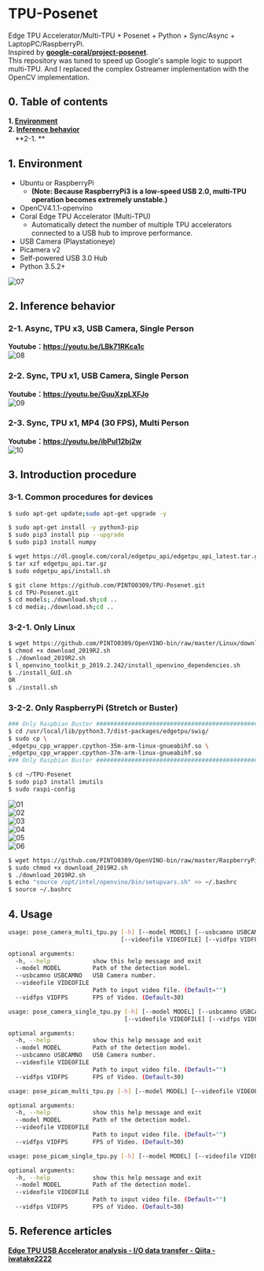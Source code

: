 # TPU-Posenet
Edge TPU Accelerator/Multi-TPU + Posenet + Python + Sync/Async + LaptopPC/RaspberryPi.  
Inspired by **[google-coral/project-posenet](https://github.com/google-coral/project-posenet)**.  
This repository was tuned to speed up Google's sample logic to support multi-TPU. And I replaced the complex Gstreamer implementation with the OpenCV implementation.  

## 0. Table of contents
**1. [Environment](#1-environment)**  
**2. [Inference behavior](#2-inference-behavior)**  
　**2-1. **

## 1. Environment

- Ubuntu or RaspberryPi
    - **(Note: Because RaspberryPi3 is a low-speed USB 2.0, multi-TPU operation becomes extremely unstable.)**
- OpenCV4.1.1-openvino
- Coral Edge TPU Accelerator (Multi-TPU)
    - Automatically detect the number of multiple TPU accelerators connected to a USB hub to improve performance.
- USB Camera (Playstationeye)
- Picamera v2
- Self-powered USB 3.0 Hub
- Python 3.5.2+

![07](media/07.jpeg)

## 2. Inference behavior
### 2-1. Async, TPU x3, USB Camera, Single Person
**Youtube：https://youtu.be/LBk71RKca1c**  
![08](media/08.gif)  
  
### 2-2. Sync, TPU x1, USB Camera, Single Person
**Youtube：https://youtu.be/GuuXzpLXFJo**  
![09](media/09.gif)  
  
### 2-3. Sync, TPU x1, MP4 (30 FPS), Multi Person
**Youtube：https://youtu.be/ibPuI12bj2w**  
![10](media/10.gif)  

## 3. Introduction procedure
### 3-1. Common procedures for devices
```bash
$ sudo apt-get update;sudo apt-get upgrade -y

$ sudo apt-get install -y python3-pip
$ sudo pip3 install pip --upgrade
$ sudo pip3 install numpy

$ wget https://dl.google.com/coral/edgetpu_api/edgetpu_api_latest.tar.gz -O edgetpu_api.tar.gz --trust-server-names
$ tar xzf edgetpu_api.tar.gz
$ sudo edgetpu_api/install.sh

$ git clone https://github.com/PINTO0309/TPU-Posenet.git
$ cd TPU-Posenet.git
$ cd models;./download.sh;cd ..
$ cd media;./download.sh;cd ..
```
### 3-2-1. Only Linux
```bash
$ wget https://github.com/PINTO0309/OpenVINO-bin/raw/master/Linux/download_2019R2.sh
$ chmod +x download_2019R2.sh
$ ./download_2019R2.sh
$ l_openvino_toolkit_p_2019.2.242/install_openvino_dependencies.sh
$ ./install_GUI.sh
OR
$ ./install.sh
```
### 3-2-2. Only RaspberryPi (Stretch or Buster)
```bash
### Only Raspbian Buster ############################################################
$ cd /usr/local/lib/python3.7/dist-packages/edgetpu/swig/
$ sudo cp \
_edgetpu_cpp_wrapper.cpython-35m-arm-linux-gnueabihf.so \
_edgetpu_cpp_wrapper.cpython-37m-arm-linux-gnueabihf.so
### Only Raspbian Buster ############################################################

$ cd ~/TPU-Posenet
$ sudo pip3 install imutils
$ sudo raspi-config
```
![01](media/01.png)  
![02](media/02.png)  
![03](media/03.png)  
![04](media/04.png)  
![05](media/05.png)  
![06](media/06.png)  
```bash
$ wget https://github.com/PINTO0309/OpenVINO-bin/raw/master/RaspberryPi/download_2019R2.sh
$ sudo chmod +x download_2019R2.sh
$ ./download_2019R2.sh
$ echo "source /opt/intel/openvino/bin/setupvars.sh" >> ~/.bashrc
$ source ~/.bashrc
```
## 4. Usage
```bash
usage: pose_camera_multi_tpu.py [-h] [--model MODEL] [--usbcamno USBCAMNO]
                                [--videofile VIDEOFILE] [--vidfps VIDFPS]

optional arguments:
  -h, --help            show this help message and exit
  --model MODEL         Path of the detection model.
  --usbcamno USBCAMNO   USB Camera number.
  --videofile VIDEOFILE
                        Path to input video file. (Default="")
  --vidfps VIDFPS       FPS of Video. (Default=30)
```
```bash
usage: pose_camera_single_tpu.py [-h] [--model MODEL] [--usbcamno USBCAMNO]
                                 [--videofile VIDEOFILE] [--vidfps VIDFPS]

optional arguments:
  -h, --help            show this help message and exit
  --model MODEL         Path of the detection model.
  --usbcamno USBCAMNO   USB Camera number.
  --videofile VIDEOFILE
                        Path to input video file. (Default="")
  --vidfps VIDFPS       FPS of Video. (Default=30)
```
```bash
usage: pose_picam_multi_tpu.py [-h] [--model MODEL] [--videofile VIDEOFILE] [--vidfps VIDFPS]

optional arguments:
  -h, --help            show this help message and exit
  --model MODEL         Path of the detection model.
  --videofile VIDEOFILE
                        Path to input video file. (Default="")
  --vidfps VIDFPS       FPS of Video. (Default=30)
```
```bash
usage: pose_picam_single_tpu.py [-h] [--model MODEL] [--videofile VIDEOFILE] [--vidfps VIDFPS]

optional arguments:
  -h, --help            show this help message and exit
  --model MODEL         Path of the detection model.
  --videofile VIDEOFILE
                        Path to input video file. (Default="")
  --vidfps VIDFPS       FPS of Video. (Default=30)
```
## 5. Reference articles
**[Edge TPU USB Accelerator analysis - I/O data transfer - Qiita - iwatake2222](https://qiita.com/iwatake2222/items/922f02893355b30dab2e)**  
